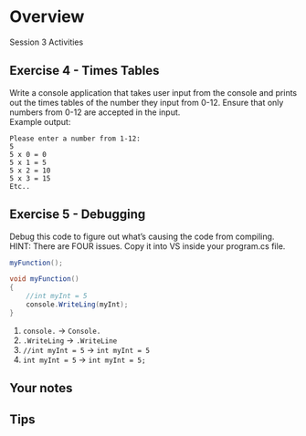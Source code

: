 # Overview
Session 3 Activities

## Exercise 4 - Times Tables
Write a console application that takes user input from the console and prints out the times tables of the number they input from 0-12. Ensure that only numbers from 0-12 are accepted in the input.  
Example output:  
```
Please enter a number from 1-12:
5
5 x 0 = 0
5 x 1 = 5
5 x 2 = 10
5 x 3 = 15
Etc..
```

## Exercise 5 - Debugging
Debug this code to figure out what’s causing the code from compiling. HINT: There are FOUR issues. Copy it into VS inside your program.cs file.  
```cs
myFunction();

void myFunction()
{
    //int myInt = 5
    console.WriteLing(myInt);
}
```
1. `console.` -> `Console.`
2. `.WriteLing` -> `.WriteLine`
3. `//int myInt = 5` -> `int myInt = 5`
4. `int myInt = 5` -> `int myInt = 5;`

## Your notes

## Tips


